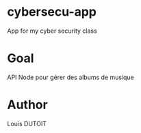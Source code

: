 # cybersecu-app
App for my cyber security class
# Goal
API Node pour gérer des albums de musique
# Author
Louis DUTOIT
